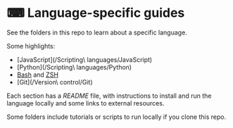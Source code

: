 # ⌨ Language-specific guides

See the folders in this repo to learn about a specific language.

Some highlights:

- [JavaScript](/Scripting\ languages/JavaScript)
- [Python](/Scripting\ languages/Python)
- [Bash](/Shell/Bash) and [ZSH](/Shell/Bash)
- [Git](/Version\ control/Git)

Each section has a _README_ file, with instructions to install and run the language locally and some links to external resources. 

Some folders include tutorials or scripts to run locally if you clone this repo.

<!--stackedit_data:
eyJwcm9wZXJ0aWVzIjoiZXh0ZW5zaW9uczpcbiAgcHJlc2V0Oi
BnZm1cbiIsImhpc3RvcnkiOlstMTc1MzgyNzUzNF19
-->